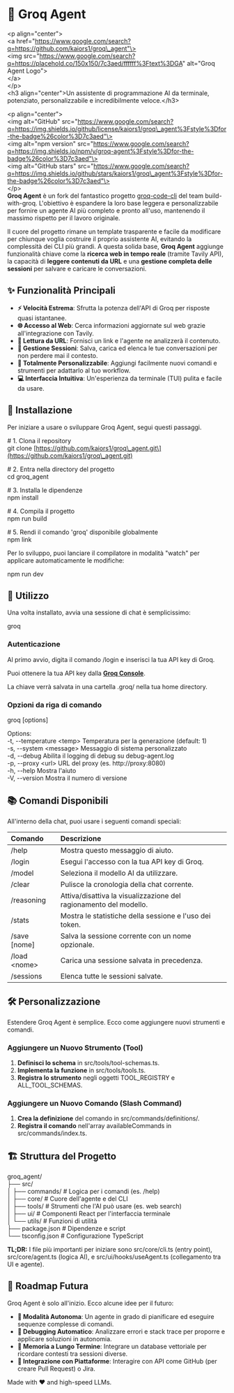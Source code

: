 # **🤖 Groq Agent**

\<p align="center"\>  
\<a href="https://www.google.com/search?q=https://github.com/kaiors1/groq\_agent"\>  
\<img src="https://www.google.com/search?q=https://placehold.co/150x150/7c3aed/ffffff%3Ftext%3DGA" alt="Groq Agent Logo"\>  
\</a\>  
\</p\>  
\<h3 align="center"\>Un assistente di programmazione AI da terminale, potenziato, personalizzabile e incredibilmente veloce.\</h3\>

\<p align="center"\>  
\<img alt="GitHub" src="https://www.google.com/search?q=https://img.shields.io/github/license/kaiors1/groq\_agent%3Fstyle%3Dfor-the-badge%26color%3D7c3aed"\>  
\<img alt="npm version" src="https://www.google.com/search?q=https://img.shields.io/npm/v/groq-agent%3Fstyle%3Dfor-the-badge%26color%3D7c3aed"\>  
\<img alt="GitHub stars" src="https://www.google.com/search?q=https://img.shields.io/github/stars/kaiors1/groq\_agent%3Fstyle%3Dfor-the-badge%26color%3D7c3aed"\>  
\</p\>  
**Groq Agent** è un fork del fantastico progetto [groq-code-cli](https://github.com/build-with-groq/groq-code-cli) del team build-with-groq. L'obiettivo è espandere la loro base leggera e personalizzabile per fornire un agente AI più completo e pronto all'uso, mantenendo il massimo rispetto per il lavoro originale.

Il cuore del progetto rimane un template trasparente e facile da modificare per chiunque voglia costruire il proprio assistente AI, evitando la complessità dei CLI più grandi. A questa solida base, **Groq Agent** aggiunge funzionalità chiave come la **ricerca web in tempo reale** (tramite Tavily API), la capacità di **leggere contenuti da URL** e una **gestione completa delle sessioni** per salvare e caricare le conversazioni.

## **✨ Funzionalità Principali**

* **⚡ Velocità Estrema**: Sfrutta la potenza dell'API di Groq per risposte quasi istantanee.  
* **🌐 Accesso al Web**: Cerca informazioni aggiornate sul web grazie all'integrazione con Tavily.  
* **🔗 Lettura da URL**: Fornisci un link e l'agente ne analizzerà il contenuto.  
* **💾 Gestione Sessioni**: Salva, carica ed elenca le tue conversazioni per non perdere mai il contesto.  
* **🔧 Totalmente Personalizzabile**: Aggiungi facilmente nuovi comandi e strumenti per adattarlo al tuo workflow.  
* **💻 Interfaccia Intuitiva**: Un'esperienza da terminale (TUI) pulita e facile da usare.

## **🚀 Installazione**

Per iniziare a usare o sviluppare Groq Agent, segui questi passaggi.

\# 1\. Clona il repository  
git clone \[https://github.com/kaiors1/groq\_agent.git\](https://github.com/kaiors1/groq\_agent.git)

\# 2\. Entra nella directory del progetto  
cd groq\_agent

\# 3\. Installa le dipendenze  
npm install

\# 4\. Compila il progetto  
npm run build

\# 5\. Rendi il comando 'groq' disponibile globalmente  
npm link

Per lo sviluppo, puoi lanciare il compilatore in modalità "watch" per applicare automaticamente le modifiche:

npm run dev

## **🎯 Utilizzo**

Una volta installato, avvia una sessione di chat è semplicissimo:

groq

### **Autenticazione**

Al primo avvio, digita il comando /login e inserisci la tua API key di Groq.

Puoi ottenere la tua API key dalla [**Groq Console**](https://console.groq.com/keys).

La chiave verrà salvata in una cartella .groq/ nella tua home directory.

### **Opzioni da riga di comando**

groq \[options\]

Options:  
  \-t, \--temperature \<temp\>    Temperatura per la generazione (default: 1\)  
  \-s, \--system \<message\>      Messaggio di sistema personalizzato  
  \-d, \--debug                 Abilita il logging di debug su debug-agent.log  
  \-p, \--proxy \<url\>           URL del proxy (es. http://proxy:8080)  
  \-h, \--help                  Mostra l'aiuto  
  \-V, \--version               Mostra il numero di versione

## **📚 Comandi Disponibili**

All'interno della chat, puoi usare i seguenti comandi speciali:

| Comando | Descrizione |
| :---- | :---- |
| /help | Mostra questo messaggio di aiuto. |
| /login | Esegui l'accesso con la tua API key di Groq. |
| /model | Seleziona il modello AI da utilizzare. |
| /clear | Pulisce la cronologia della chat corrente. |
| /reasoning | Attiva/disattiva la visualizzazione del ragionamento del modello. |
| /stats | Mostra le statistiche della sessione e l'uso dei token. |
| /save \[nome\] | Salva la sessione corrente con un nome opzionale. |
| /load \<nome\> | Carica una sessione salvata in precedenza. |
| /sessions | Elenca tutte le sessioni salvate. |

## **🛠️ Personalizzazione**

Estendere Groq Agent è semplice. Ecco come aggiungere nuovi strumenti e comandi.

### **Aggiungere un Nuovo Strumento (Tool)**

1. **Definisci lo schema** in src/tools/tool-schemas.ts.  
2. **Implementa la funzione** in src/tools/tools.ts.  
3. **Registra lo strumento** negli oggetti TOOL\_REGISTRY e ALL\_TOOL\_SCHEMAS.

### **Aggiungere un Nuovo Comando (Slash Command)**

1. **Crea la definizione** del comando in src/commands/definitions/.  
2. **Registra il comando** nell'array availableCommands in src/commands/index.ts.

## **🏗️ Struttura del Progetto**

groq\_agent/  
├── src/  
│   ├── commands/     \# Logica per i comandi (es. /help)  
│   ├── core/         \# Cuore dell'agente e del CLI  
│   ├── tools/        \# Strumenti che l'AI può usare (es. web search)  
│   ├── ui/           \# Componenti React per l'interfaccia terminale  
│   └── utils/        \# Funzioni di utilità  
├── package.json      \# Dipendenze e script  
└── tsconfig.json     \# Configurazione TypeScript

**TL;DR:** I file più importanti per iniziare sono src/core/cli.ts (entry point), src/core/agent.ts (logica AI), e src/ui/hooks/useAgent.ts (collegamento tra UI e agente).

## **🔮 Roadmap Futura**

Groq Agent è solo all'inizio. Ecco alcune idee per il futuro:

* **🤖 Modalità Autonoma**: Un agente in grado di pianificare ed eseguire sequenze complesse di comandi.  
* **🐛 Debugging Automatico**: Analizzare errori e stack trace per proporre e applicare soluzioni in autonomia.  
* **🧠 Memoria a Lungo Termine**: Integrare un database vettoriale per ricordare contesti tra sessioni diverse.  
* **🐙 Integrazione con Piattaforme**: Interagire con API come GitHub (per creare Pull Request) o Jira.

Made with ❤️ and high-speed LLMs.